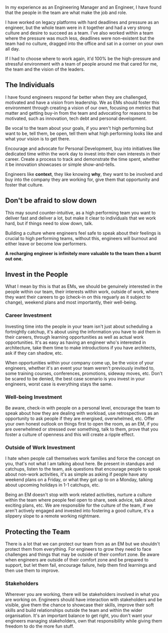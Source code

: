 In my experience as an Engineering Manager and an Engineer, I have found that the people in the team are what make the job and role.

I have worked on legacy platforms with hard deadlines and pressure as an engineer, but the whole team were in it together and had a very strong culture and desire to succeed as a team. I've also worked within a team where the pressure was much less, deadlines were non-existent but the team had no culture, dragged into the office and sat in a corner on your own all day.

If I had to choose where to work again, it'd 100% be the high-pressure and stressful environment with a team of people around me that cared for me, the team and the vision of the leaders.

## The Individuals

I have found engineers respond far better when they are challenged, motivated and have a vision from leadership. We as EMs should foster this environment through creating a vision of our own, focusing on metrics that matter and getting buy-in from the team and advocating for reasons to be motivated, such as innovation, tech debt and personal development. 

Be vocal to the team about your goals, if you aren't high performing but want to be, tell them, be open, tell them what high performing looks like and what your vision is to get there. 

Encourage and advocate for Personal Development, buy into initiatives like dedicated time within the work day to invest into their own interests in their career. Create a process to track and demonstrate the time spent, whether it be innovation showcases or simple show-and-tells.

Engineers like **context**, they like knowing **why**, they want to be involved and buy into the company they are working for, give them that opportunity and foster that culture. 

## Don't be afraid to slow down

This may sound counter-intuitive, as a high performing team you want to deliver fast and deliver a lot, but make it clear to individuals that we work hard, but if things need to slow down, talk. 

Building a culture where engineers feel safe to speak about their feelings is crucial to high performing teams, without this, engineers will burnout and either leave or become low performers.

**A recharging engineer is infinitely more valuable to the team then a burnt out one.**

## Invest in the People

What I mean by this is that as EMs, we should be genuinely interested in the people within our team, their interests within work, outside of work, where they want their careers to go (check-in on this reguarly as it subject to change), weekend plans and most importantly, their well-being. 

### Career Investment

Investing time into the people in your team isn't just about scheduling a fortnightly catchup, it's about using the information you have to aid them in their careers, through learning opportunities as well as actual work opportunities. It's as easy as having an engineer who's interested in architecture, take them time to make introductions if you have architects, ask if they can shadow, etc. 

When opportunities within your company come up, be the voice of your engineers, whether it's an event your team weren't previously invited to, some training courses, conferences, promotions, sideway moves, etc. Don't be scared to be denied, the best case scenario is you invest in your engineers, worst case is everything stays the same. 

### Well-being Investment

Be aware, check-in with people on a personal level, encourage the team to speak about how they are dealing with workload, use retrospectives as an opportunity to ask people if they are energised, overwhelmed, etc. Offer your own honest outlook on things first to open the room, as an EM, if you are overwhelmed or stressed over something, talk to them, prove that you foster a culture of openness and this will create a ripple effect.

### Outside of Work Investment

I hate when people call themselves work families and force the concept on you, that's not what I am talking about here. Be present in standups and catchups, listen to the team, ask questions that encourage people to speak about non-work activities, it's as simple as asking if people have any weekend plans on a Friday, or what they got up to on a Monday, talking about upcoming holidays in 1-1 catchups, etc. 

Being an EM doesn't stop with work related activities, nurture a culture within the team where people feel open to share, seek advice, talk about exciting plans, etc. We are responsible for the culture of the team, if we aren't actively engaged and invested into fostering a good culture, it's a slippery slope to a remote working nightmare. 

## Protecting the Team

There is a lot that we can protect our team from as an EM but we shouldn't protect them from everything. For engineers to grow they need to face challenges and things that may be outside of their comfort zone. Be aware when engineers are outside of their comfort zone and be prepared to support, but let them fail, encourage failure, help them find learnings and then use them to improve. 

### Stakeholders

Wherever you are working, there will be stakeholders involved in what you are working on. Engineers should have interaction with stakeholders and be visible, give them the chance to showcase their skills, improve their soft skills and build relationships outside the team and within the wider organisation. It's an important balance to get right, you don't want your engineers managing stakeholders, own that responsibility while giving them freedom to do the more fun stuff.